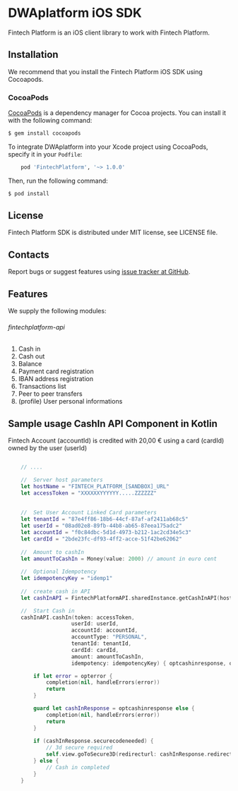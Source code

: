 DWAplatform iOS SDK
=================================================
Fintech Platform is an iOS client library to work with Fintech Platform.

Installation
-------------------------------------------------
We recommend that you install the Fintech Platform iOS SDK using Cocoapods.

### CocoaPods

[CocoaPods](http://cocoapods.org) is a dependency manager for Cocoa projects. You can install it with the following command:

```bash
$ gem install cocoapods
```

To integrate DWAplatform into your Xcode project using CocoaPods, specify it in your `Podfile`:

```ruby
    pod 'FintechPlatform', '~> 1.0.0'
```

Then, run the following command:

```bash
$ pod install
```



License
-------------------------------------------------
Fintech Platform SDK is distributed under MIT license, see LICENSE file.


Contacts
-------------------------------------------------
Report bugs or suggest features using
[issue tracker at GitHub](https://github.com/DWAplatform/dwaplatform-sdk-ios).

Features
-------------------------------------------------
We supply the following modules:

###### fintechplatform-api

1. Cash in 
2. Cash out
3. Balance
4. Payment card registration
5. IBAN address registration
6. Transactions list
7. Peer to peer transfers
8. (profile) User personal informations

Sample usage CashIn API Component in Kotlin
-------------------------------------------------

Fintech Account (accountId) is credited with 20,00 € using a card (cardId) owned by the user (userId)
``` swift

    // ....

    //  Server host parameters
    let hostName = "FINTECH_PLATFORM_[SANDBOX]_URL"
    let accessToken = "XXXXXXYYYYYY.....ZZZZZZ"
    
    
    //  Set User Account Linked Card parameters
    let tenantId = "87e4ff86-18b6-44cf-87af-af2411ab68c5"
    let userId = "08ad02e8-89fb-44b8-ab65-87eea175adc2"
    let accountId = "f0c84dbc-5d1d-4973-b212-1ac2cd34e5c3"
    let cardId = "2bde23fc-df93-4ff2-acce-51f42be62062"
    
    //  Amount to cashIn
    let amountToCashIn = Money(value: 2000) // amount in euro cent
    
    //  Optional Idempotency
    let idempotencyKey = "idemp1"
    
    //  create cash in API
    let cashInAPI = FintechPlatformAPI.sharedInstance.getCashInAPI(hostName: hostName)

    //  Start Cash in
    cashInAPI.cashIn(token: accessToken,
	                userId: userId,
	                accountId: accountId,
	                accountType: "PERSONAL",
	                tenantId: tenantId,
	                cardId: cardId,
	                amount: amountToCashIn,
	                idempotency: idempotencyKey) { optcashinresponse, opterror ->

        if let error = opterror {
            completion(nil, handleErrors(error))
            return
        }

        guard let cashInResponse = optcashinresponse else {
            completion(nil, handleErrors(error))
            return
        }
    
        if (cashInResponse.securecodeneeded) {
            // 3d secure required
            self.view.goToSecure3D(redirecturl: cashInResponse.redirecturl ?? "")
        } else {
            // Cash in completed
        }
    }
    
```

